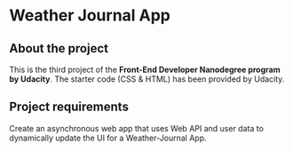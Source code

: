 # Weather Journal App

## About the project

This is the third project of the **Front-End Developer Nanodegree program by Udacity**. The starter code (CSS & HTML) has been provided by Udacity.

## Project requirements

Create an asynchronous web app that uses Web API and user data to dynamically update the UI for a Weather-Journal App.
